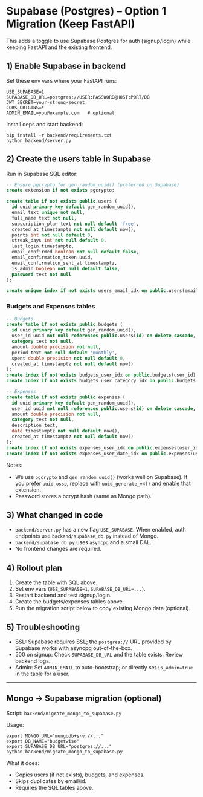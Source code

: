 # Supabase (Postgres) – Option 1 Migration (Keep FastAPI)

This adds a toggle to use Supabase Postgres for auth (signup/login) while keeping FastAPI and the existing frontend.

## 1) Enable Supabase in backend

Set these env vars where your FastAPI runs:

```
USE_SUPABASE=1
SUPABASE_DB_URL=postgres://USER:PASSWORD@HOST:PORT/DB
JWT_SECRET=your-strong-secret
CORS_ORIGINS=*
ADMIN_EMAIL=you@example.com   # optional
```

Install deps and start backend:

```
pip install -r backend/requirements.txt
python backend/server.py
```

## 2) Create the users table in Supabase

Run in Supabase SQL editor:

```sql
-- Ensure pgcrypto for gen_random_uuid() (preferred on Supabase)
create extension if not exists pgcrypto;

create table if not exists public.users (
  id uuid primary key default gen_random_uuid(),
  email text unique not null,
  full_name text not null,
  subscription_plan text not null default 'free',
  created_at timestamptz not null default now(),
  points int not null default 0,
  streak_days int not null default 0,
  last_login timestamptz,
  email_confirmed boolean not null default false,
  email_confirmation_token uuid,
  email_confirmation_sent_at timestamptz,
  is_admin boolean not null default false,
  password text not null
);

create unique index if not exists users_email_idx on public.users(email);
```

### Budgets and Expenses tables

```sql
-- Budgets
create table if not exists public.budgets (
  id uuid primary key default gen_random_uuid(),
  user_id uuid not null references public.users(id) on delete cascade,
  category text not null,
  amount double precision not null,
  period text not null default 'monthly',
  spent double precision not null default 0,
  created_at timestamptz not null default now()
);
create index if not exists budgets_user_idx on public.budgets(user_id);
create index if not exists budgets_user_category_idx on public.budgets(user_id, category);

-- Expenses
create table if not exists public.expenses (
  id uuid primary key default gen_random_uuid(),
  user_id uuid not null references public.users(id) on delete cascade,
  amount double precision not null,
  category text not null,
  description text,
  date timestamptz not null default now(),
  created_at timestamptz not null default now()
);
create index if not exists expenses_user_idx on public.expenses(user_id);
create index if not exists expenses_user_date_idx on public.expenses(user_id, date);
```

Notes:
- We use `pgcrypto` and `gen_random_uuid()` (works well on Supabase). If you prefer `uuid-ossp`, replace with `uuid_generate_v4()` and enable that extension.
- Password stores a bcrypt hash (same as Mongo path).

## 3) What changed in code

- `backend/server.py` has a new flag `USE_SUPABASE`. When enabled, auth endpoints use `backend/supabase_db.py` instead of Mongo.
- `backend/supabase_db.py` uses `asyncpg` and a small DAL.
- No frontend changes are required.

## 4) Rollout plan

1. Create the table with SQL above.
2. Set env vars (`USE_SUPABASE=1`, `SUPABASE_DB_URL=...`).
3. Restart backend and test signup/login.
4. Create the budgets/expenses tables above.
5. Run the migration script below to copy existing Mongo data (optional).

## 5) Troubleshooting

- SSL: Supabase requires SSL; the `postgres://` URL provided by Supabase works with asyncpg out-of-the-box.
- 500 on signup: Check `SUPABASE_DB_URL` and the table exists. Review backend logs.
- Admin: Set `ADMIN_EMAIL` to auto-bootstrap; or directly set `is_admin=true` in the table for a user.

---

## Mongo → Supabase migration (optional)

Script: `backend/migrate_mongo_to_supabase.py`

Usage:
```
export MONGO_URL="mongodb+srv://..."
export DB_NAME="budgetwise"
export SUPABASE_DB_URL="postgres://..."
python backend/migrate_mongo_to_supabase.py
```

What it does:
- Copies users (if not exists), budgets, and expenses.
- Skips duplicates by email/id.
- Requires the SQL tables above.

